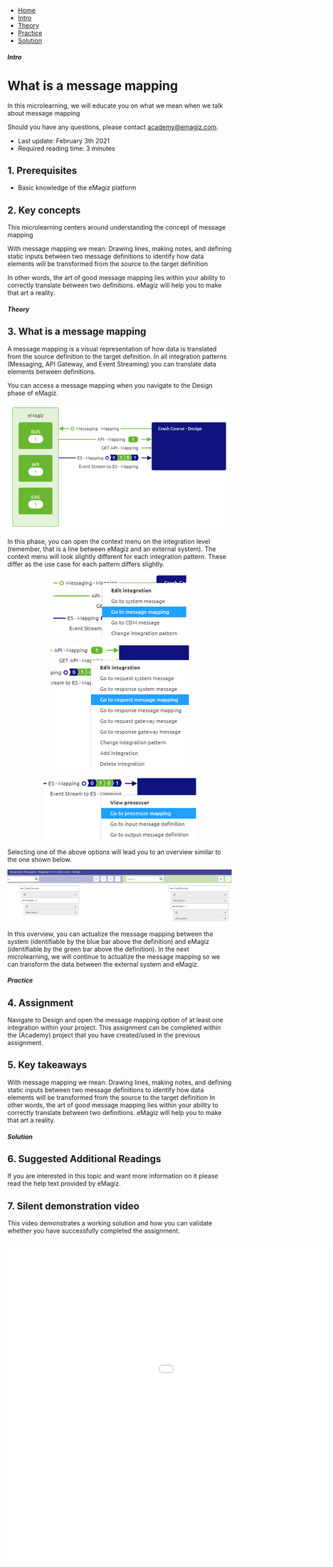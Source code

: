 <div class="ez-academy">
	<div class="ez-academy__body">
		<main class="micro-learning">
		<ul class="doc-nav">
			<li class="doc-nav__item"><a href="../../docs/microlearning/crashcourse-platform-index" class="doc-nav__link">Home</a></li>
			<li class="doc-nav__item"><a href="#intro" class="doc-nav__link">Intro</a></li>
			<li class="doc-nav__item"><a href="#theory" class="doc-nav__link">Theory</a></li>
			<li class="doc-nav__item"><a href="#practice" class="doc-nav__link">Practice</a></li>
			<li class="doc-nav__item"><a href="#solution" class="doc-nav__link">Solution</a></li>
		</ul>

<div class="doc">

##### Intro

# What is a message mapping

In this microlearning, we will educate you on what we mean when we talk about message mapping

Should you have any questions, please contact academy@emagiz.com.

- Last update: February 3th 2021
- Required reading time: 3 minutes

## 1. Prerequisites
- Basic knowledge of the eMagiz platform

## 2. Key concepts
This microlearning centers around understanding the concept of message mapping

With message mapping we mean: Drawing lines, making notes, and defining static inputs between two message definitions to identify how data elements will be transformed from the source to the target definition

In other words, the art of good message mapping lies within your ability to correctly translate between two definitions. eMagiz will help you to make that art a reality.

##### Theory

## 3. What is a message mapping

A message mapping is a visual representation of how data is translated from the source definition to the target definition. 
In all integration patterns (Messaging, API Gateway, and Event Streaming) you can translate data elements between definitions.

You can access a message mapping when you navigate to the Design phase of eMagiz. 

<p align="center"><img src="../../img/microlearning/crashcourse-platform-design-what-is-a-message-mapping--design-overview.png"></p> 

In this phase, you can open the context menu on the integration level (remember, that is a line between eMagiz and an external system). 
The context menu will look slightly different for each integration pattern. These differ as the use case for each pattern differs slightly.

<p align="center"><img src="../../img/microlearning/crashcourse-platform-design-what-is-a-message-mapping--context-menu-messaging-mapping.png"></p>

<p align="center"><img src="../../img/microlearning/crashcourse-platform-design-what-is-a-message-mapping--context-menu-api-mapping.png"></p>

<p align="center"><img src="../../img/microlearning/crashcourse-platform-design-what-is-a-message-mapping--context-menu-es-mapping.png"></p>

Selecting one of the above options will lead you to an overview similar to the one shown below.

<p align="center"><img src="../../img/microlearning/crashcourse-platform-design-what-is-a-message-mapping--message-mapping-overview.png"></p>

In this overview, you can actualize the message mapping between the system (identifiable by the blue bar above the definition) and eMagiz (identifiable by the green bar above the definition).
In the next microlearning, we will continue to actualize the message mapping so we can transform the data between the external system and eMagiz.

##### Practice

## 4. Assignment

Navigate to Design and open the message mapping option of at least one integration within your project.
This assignment can be completed within the (Academy) project that you have created/used in the previous assignment.

## 5. Key takeaways

With message mapping we mean: Drawing lines, making notes, and defining static inputs between two message definitions to identify how data elements will be transformed from the source to the target definition
In other words, the art of good message mapping lies within your ability to correctly translate between two definitions. eMagiz will help you to make that art a reality.

##### Solution


## 6. Suggested Additional Readings

If you are interested in this topic and want more information on it please read the help text provided by eMagiz.

## 7. Silent demonstration video

This video demonstrates a working solution and how you can validate whether you have successfully completed the assignment.

<iframe width="1280" height="720" src="../../vid/microlearning/crashcourse-platform-design-what-is-a-message-mapping.mp4" frameborder="0" allow="accelerometer; autoplay; clipboard-write; encrypted-media; gyroscope; picture-in-picture" allowfullscreen></iframe>

</div>
</main>
</div>
</div>